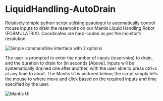 # LiquidHandling-AutoDrain
Relatively simple python script utilising pyautogui to automatically control mouse inputs to drain the reservoirs on our Mantis Liquid Handling Robot (FORMULATRIX). Coordinates are hard-coded as per the monitor's resolution.

![Simple commandline interface with 2 options](https://i.imgur.com/n66yG7x.png)

The user is prompted to enter the number of inputs (reservoirs) to drain, and the duration to drain for (in seconds [Above]. Inputs will be systematically drained one after another, with the user able to press ctrl+c at any time to abort. The Mantis UI is pictured below; the script simply tells the mouse to where move and click based on the required inputs and time specified by the user.

![Mantis UI](https://i.imgur.com/wBRYY9T.png)
